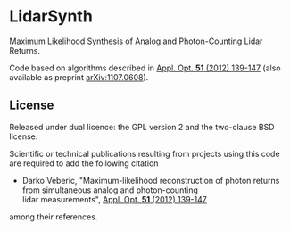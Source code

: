 LidarSynth
==========

Maximum Likelihood Synthesis of Analog and Photon-Counting Lidar Returns.

Code based on algorithms described in [Appl. Opt. **51** (2012) 139-147](http://dx.doi.org/10.1364/AO.51.000139) (also available as preprint [arXiv:1107.0608](http://arxiv.org/abs/1107.0608)).



## License

Released under dual licence: the GPL version 2 and the two-clause BSD license.

Scientific or technical publications resulting from projects using this code are required to add the following citation
* Darko Veberic, "Maximum-likelihood reconstruction of photon returns from simultaneous analog and photon-counting   
  lidar measurements", [Appl. Opt. **51** (2012) 139-147](http://dx.doi.org/10.1364/AO.51.000139)

among their references.
